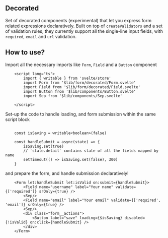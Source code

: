 ## Decorated

Set of decorated components (experimental) that let you express form related expressions declaratively. Built on top of `createValidators` and  a set of validation rules, they currently support all the single-line input fields, with `required`, `email` and `url` validation.

## How to use?
Import all the necessary imports like `Form`, `Field` and a `Button` component
```svelte
    <script lang="ts">
        import { writable } from 'svelte/store'
        import Form from '$lib/form/decorated/Form.svelte'
        import Field from '$lib/form/decorated/Field.svelte'
        import Button from '$lib/components/Button.svelte'
        import Sep from '$lib/components/Sep.svelte'

    </script>
```
Set-up the code to handle loading, and form submission within the same script block
```svelte

    const isSaving = writable<boolean>(false)

    const handleSubmit = async(state) => {
        isSaving.set(true)
        // `state.detail` contains state of all the fields mapped by name
        setTimeout(() => isSaving.set(false), 300)
    }
```
and prepare the form, and handle submission declaratively!

```svelte
    <Form let:handleSubmit let:isValid on:submit={handleSubmit}>
        <Field name="username" label="Your name" validate={['required']} srOnly={true} />
        <Sep/>
        <Field name="email" label="Your email" validate={['required', 'email']} srOnly={true} />
        <Sep/>
        <div class="form__actions">
            <Button label="save" loading={$isSaving} disabled={!isValid} on:click={handleSubmit} />
        </div>
    </Form>
```
